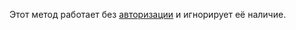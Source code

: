 
<aside info>

Этот метод работает без [авторизации](/api/http/intro) и игнорирует её наличие.

</aside>

